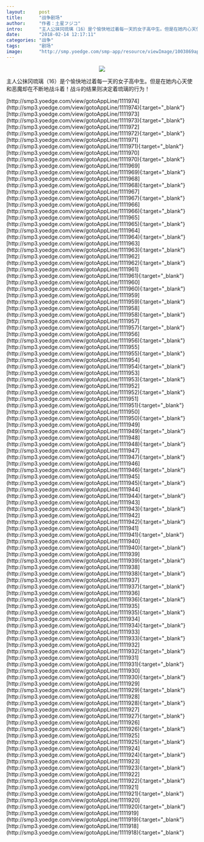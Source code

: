 ```yaml
---
layout:     post
title:      "战争剧场"
author:     "作者：土星フジコ"
intro:      "主人公抹冈琉璃（16）是个愉快地过着每一天的女子高中生。但是在她内心天使和恶魔却在不断地战斗着！战斗的结果则决定着琉璃的行为！"
date:       "2018-02-14 12:17:11"
categories: "战争"
tags:       "剧场"
image:      "http://smp.yoedge.com/smp-app/resource/viewImage/1003869appline.png"
---
```

<div style="text-align: center">
<p><img src="http://smp.yoedge.com/smp-app/resource/viewImage/1003869appline.png"/></p>
</div>
<p class="post-meta">
<span>主人公抹冈琉璃（16）是个愉快地过着每一天的女子高中生。但是在她内心天使和恶魔却在不断地战斗着！战斗的结果则决定着琉璃的行为！</span>
</p>
[http://smp3.yoedge.com/view/gotoAppLine/1111974](http://smp3.yoedge.com/view/gotoAppLine/1111974){:target="_blank"}
[http://smp3.yoedge.com/view/gotoAppLine/1111973](http://smp3.yoedge.com/view/gotoAppLine/1111973){:target="_blank"}
[http://smp3.yoedge.com/view/gotoAppLine/1111972](http://smp3.yoedge.com/view/gotoAppLine/1111972){:target="_blank"}
[http://smp3.yoedge.com/view/gotoAppLine/1111971](http://smp3.yoedge.com/view/gotoAppLine/1111971){:target="_blank"}
[http://smp3.yoedge.com/view/gotoAppLine/1111970](http://smp3.yoedge.com/view/gotoAppLine/1111970){:target="_blank"}
[http://smp3.yoedge.com/view/gotoAppLine/1111969](http://smp3.yoedge.com/view/gotoAppLine/1111969){:target="_blank"}
[http://smp3.yoedge.com/view/gotoAppLine/1111968](http://smp3.yoedge.com/view/gotoAppLine/1111968){:target="_blank"}
[http://smp3.yoedge.com/view/gotoAppLine/1111967](http://smp3.yoedge.com/view/gotoAppLine/1111967){:target="_blank"}
[http://smp3.yoedge.com/view/gotoAppLine/1111966](http://smp3.yoedge.com/view/gotoAppLine/1111966){:target="_blank"}
[http://smp3.yoedge.com/view/gotoAppLine/1111965](http://smp3.yoedge.com/view/gotoAppLine/1111965){:target="_blank"}
[http://smp3.yoedge.com/view/gotoAppLine/1111964](http://smp3.yoedge.com/view/gotoAppLine/1111964){:target="_blank"}
[http://smp3.yoedge.com/view/gotoAppLine/1111963](http://smp3.yoedge.com/view/gotoAppLine/1111963){:target="_blank"}
[http://smp3.yoedge.com/view/gotoAppLine/1111962](http://smp3.yoedge.com/view/gotoAppLine/1111962){:target="_blank"}
[http://smp3.yoedge.com/view/gotoAppLine/1111961](http://smp3.yoedge.com/view/gotoAppLine/1111961){:target="_blank"}
[http://smp3.yoedge.com/view/gotoAppLine/1111960](http://smp3.yoedge.com/view/gotoAppLine/1111960){:target="_blank"}
[http://smp3.yoedge.com/view/gotoAppLine/1111959](http://smp3.yoedge.com/view/gotoAppLine/1111959){:target="_blank"}
[http://smp3.yoedge.com/view/gotoAppLine/1111958](http://smp3.yoedge.com/view/gotoAppLine/1111958){:target="_blank"}
[http://smp3.yoedge.com/view/gotoAppLine/1111957](http://smp3.yoedge.com/view/gotoAppLine/1111957){:target="_blank"}
[http://smp3.yoedge.com/view/gotoAppLine/1111956](http://smp3.yoedge.com/view/gotoAppLine/1111956){:target="_blank"}
[http://smp3.yoedge.com/view/gotoAppLine/1111955](http://smp3.yoedge.com/view/gotoAppLine/1111955){:target="_blank"}
[http://smp3.yoedge.com/view/gotoAppLine/1111954](http://smp3.yoedge.com/view/gotoAppLine/1111954){:target="_blank"}
[http://smp3.yoedge.com/view/gotoAppLine/1111953](http://smp3.yoedge.com/view/gotoAppLine/1111953){:target="_blank"}
[http://smp3.yoedge.com/view/gotoAppLine/1111952](http://smp3.yoedge.com/view/gotoAppLine/1111952){:target="_blank"}
[http://smp3.yoedge.com/view/gotoAppLine/1111951](http://smp3.yoedge.com/view/gotoAppLine/1111951){:target="_blank"}
[http://smp3.yoedge.com/view/gotoAppLine/1111950](http://smp3.yoedge.com/view/gotoAppLine/1111950){:target="_blank"}
[http://smp3.yoedge.com/view/gotoAppLine/1111949](http://smp3.yoedge.com/view/gotoAppLine/1111949){:target="_blank"}
[http://smp3.yoedge.com/view/gotoAppLine/1111948](http://smp3.yoedge.com/view/gotoAppLine/1111948){:target="_blank"}
[http://smp3.yoedge.com/view/gotoAppLine/1111947](http://smp3.yoedge.com/view/gotoAppLine/1111947){:target="_blank"}
[http://smp3.yoedge.com/view/gotoAppLine/1111946](http://smp3.yoedge.com/view/gotoAppLine/1111946){:target="_blank"}
[http://smp3.yoedge.com/view/gotoAppLine/1111945](http://smp3.yoedge.com/view/gotoAppLine/1111945){:target="_blank"}
[http://smp3.yoedge.com/view/gotoAppLine/1111944](http://smp3.yoedge.com/view/gotoAppLine/1111944){:target="_blank"}
[http://smp3.yoedge.com/view/gotoAppLine/1111943](http://smp3.yoedge.com/view/gotoAppLine/1111943){:target="_blank"}
[http://smp3.yoedge.com/view/gotoAppLine/1111942](http://smp3.yoedge.com/view/gotoAppLine/1111942){:target="_blank"}
[http://smp3.yoedge.com/view/gotoAppLine/1111941](http://smp3.yoedge.com/view/gotoAppLine/1111941){:target="_blank"}
[http://smp3.yoedge.com/view/gotoAppLine/1111940](http://smp3.yoedge.com/view/gotoAppLine/1111940){:target="_blank"}
[http://smp3.yoedge.com/view/gotoAppLine/1111939](http://smp3.yoedge.com/view/gotoAppLine/1111939){:target="_blank"}
[http://smp3.yoedge.com/view/gotoAppLine/1111938](http://smp3.yoedge.com/view/gotoAppLine/1111938){:target="_blank"}
[http://smp3.yoedge.com/view/gotoAppLine/1111937](http://smp3.yoedge.com/view/gotoAppLine/1111937){:target="_blank"}
[http://smp3.yoedge.com/view/gotoAppLine/1111936](http://smp3.yoedge.com/view/gotoAppLine/1111936){:target="_blank"}
[http://smp3.yoedge.com/view/gotoAppLine/1111935](http://smp3.yoedge.com/view/gotoAppLine/1111935){:target="_blank"}
[http://smp3.yoedge.com/view/gotoAppLine/1111934](http://smp3.yoedge.com/view/gotoAppLine/1111934){:target="_blank"}
[http://smp3.yoedge.com/view/gotoAppLine/1111933](http://smp3.yoedge.com/view/gotoAppLine/1111933){:target="_blank"}
[http://smp3.yoedge.com/view/gotoAppLine/1111932](http://smp3.yoedge.com/view/gotoAppLine/1111932){:target="_blank"}
[http://smp3.yoedge.com/view/gotoAppLine/1111931](http://smp3.yoedge.com/view/gotoAppLine/1111931){:target="_blank"}
[http://smp3.yoedge.com/view/gotoAppLine/1111930](http://smp3.yoedge.com/view/gotoAppLine/1111930){:target="_blank"}
[http://smp3.yoedge.com/view/gotoAppLine/1111929](http://smp3.yoedge.com/view/gotoAppLine/1111929){:target="_blank"}
[http://smp3.yoedge.com/view/gotoAppLine/1111928](http://smp3.yoedge.com/view/gotoAppLine/1111928){:target="_blank"}
[http://smp3.yoedge.com/view/gotoAppLine/1111927](http://smp3.yoedge.com/view/gotoAppLine/1111927){:target="_blank"}
[http://smp3.yoedge.com/view/gotoAppLine/1111926](http://smp3.yoedge.com/view/gotoAppLine/1111926){:target="_blank"}
[http://smp3.yoedge.com/view/gotoAppLine/1111925](http://smp3.yoedge.com/view/gotoAppLine/1111925){:target="_blank"}
[http://smp3.yoedge.com/view/gotoAppLine/1111924](http://smp3.yoedge.com/view/gotoAppLine/1111924){:target="_blank"}
[http://smp3.yoedge.com/view/gotoAppLine/1111923](http://smp3.yoedge.com/view/gotoAppLine/1111923){:target="_blank"}
[http://smp3.yoedge.com/view/gotoAppLine/1111922](http://smp3.yoedge.com/view/gotoAppLine/1111922){:target="_blank"}
[http://smp3.yoedge.com/view/gotoAppLine/1111921](http://smp3.yoedge.com/view/gotoAppLine/1111921){:target="_blank"}
[http://smp3.yoedge.com/view/gotoAppLine/1111920](http://smp3.yoedge.com/view/gotoAppLine/1111920){:target="_blank"}
[http://smp3.yoedge.com/view/gotoAppLine/1111919](http://smp3.yoedge.com/view/gotoAppLine/1111919){:target="_blank"}
[http://smp3.yoedge.com/view/gotoAppLine/1111918](http://smp3.yoedge.com/view/gotoAppLine/1111918){:target="_blank"}


